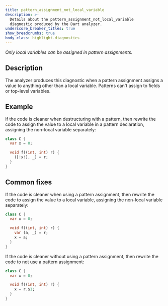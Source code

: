 ```yaml
---
title: pattern_assignment_not_local_variable
description: >-
  Details about the pattern_assignment_not_local_variable
  diagnostic produced by the Dart analyzer.
underscore_breaker_titles: true
show_breadcrumbs: true
body_class: highlight-diagnostics
---
```


_Only local variables can be assigned in pattern assignments._

## Description

The analyzer produces this diagnostic when a pattern assignment assigns a
value to anything other than a local variable. Patterns can't assign to
fields or top-level variables.

## Example

If the code is cleaner when destructuring with a pattern, then rewrite the
code to assign the value to a local variable in a pattern declaration,
assigning the non-local variable separately:

```dart
class C {
  var x = 0;

  void f((int, int) r) {
    ([!x!], _) = r;
  }
}
```

## Common fixes

If the code is cleaner when using a pattern assignment, then rewrite the
code to assign the value to a local variable, assigning the non-local
variable separately:

```dart
class C {
  var x = 0;

  void f((int, int) r) {
    var (a, _) = r;
    x = a;
  }
}
```

If the code is cleaner without using a pattern assignment, then rewrite
the code to not use a pattern assignment:

```dart
class C {
  var x = 0;

  void f((int, int) r) {
    x = r.$1;
  }
}
```
